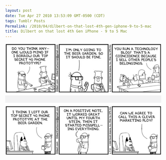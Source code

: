 ```yaml
---
layout: post
date: Tue Apr 27 2010 13:53:09 GMT-0500 (CDT)
tags: Tumblr Posts
Permalink: /2010/04/dilbert-on-that-lost-4th-gen-iphone-9-to-5-mac
title: Dilbert on that lost 4th Gen iPhone - 9 to 5 Mac
---
```


![](/public/assets/tumblr/tumblr_l1jtsm1EdZ1qa4klho1_1280.png)
